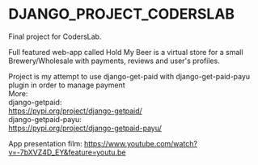 # DJANGO_PROJECT_CODERSLAB
Final project for CodersLab. 

Full featured web-app called Hold My Beer is a virtual store for a small Brewery/Wholesale with payments, reviews and user's profiles. 

Project is my attempt to use django-get-paid with django-get-paid-payu plugin in order to manage payment <br>
More:<br>
django-getpaid:<br>
https://pypi.org/project/django-getpaid/ <br>
django-getpaid-payu: <br>
https://pypi.org/project/django-getpaid-payu/ <br>

App presentation film:
https://www.youtube.com/watch?v=-7bXVZ4D_EY&feature=youtu.be
